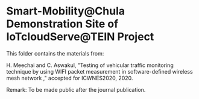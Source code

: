 # Smart-Mobility@Chula Demonstration Site of IoTcloudServe@TEIN Project

This folder contains the materials from:

H. Meechai and C. Aswakul, "Testing of vehicular traffic monitoring technique by using WIFI packet measurement in software-defined wireless mesh network
," accepted for ICWNES2020, 2020.

Remark: To be made public after the journal publication.
